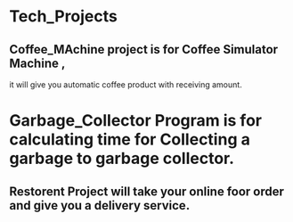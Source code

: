 # Tech_Projects

## Coffee_MAchine project is for Coffee Simulator Machine ,
it will give you automatic coffee product with receiving amount.

# Garbage_Collector Program is for calculating time for Collecting a garbage to garbage collector.

## Restorent Project will take your online foor order and give you a delivery service.
